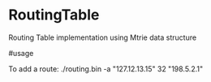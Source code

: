 # RoutingTable
Routing Table implementation using Mtrie data structure

#usage

To add a route: ./routing.bin -a "127.12.13.15" 32 "198.5.2.1"
